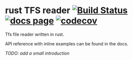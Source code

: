 # rust TFS reader [![Build Status][build-badge]][build] [![docs page][docs-badge]][docs] [![codecov][codecov-badge]][codecov]
 
[docs-badge]: https://img.shields.io/badge/docs-website-blue.svg
[docs]: https://awegsche.github.io/rtfs/tfs/index.html
[build]: https://travis-ci.com/awegsche/rtfs
[build-badge]: https://travis-ci.com/awegsche/rtfs.svg?branch=master
[codecov-badge]: https://codecov.io/gh/awegsche/rtfs/branch/master/graph/badge.svg
[codecov]: https://codecov.io/gh/awegsche/rtfs

Tfs file reader written in rust.

API reference with inline examples can be found in the docs.

_TODO: add a small introduction_
